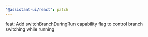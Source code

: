 ```yaml
---
"@assistant-ui/react": patch
---
```


feat: Add switchBranchDuringRun capability flag to control branch switching while running
